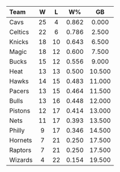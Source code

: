 | Team                             |  W  |  L  |  W%   |   GB   |
|:---------------------------------|:---:|:---:|:-----:|:------:|
| [](/r/clevelandcavs) Cavs        | 25  |  4  | 0.862 | 0.000  |
| [](/r/bostonceltics) Celtics     | 22  |  6  | 0.786 | 2.500  |
| [](/r/nyknicks) Knicks           | 18  | 10  | 0.643 | 6.500  |
| [](/r/orlandomagic) Magic        | 18  | 12  | 0.600 | 7.500  |
| [](/r/mkebucks) Bucks            | 15  | 12  | 0.556 | 9.000  |
| [](/r/heat) Heat                 | 13  | 13  | 0.500 | 10.500 |
| [](/r/atlantahawks) Hawks        | 14  | 15  | 0.483 | 11.000 |
| [](/r/pacers) Pacers             | 13  | 15  | 0.464 | 11.500 |
| [](/r/chicagobulls) Bulls        | 13  | 16  | 0.448 | 12.000 |
| [](/r/detroitpistons) Pistons    | 12  | 17  | 0.414 | 13.000 |
| [](/r/gonets) Nets               | 11  | 17  | 0.393 | 13.500 |
| [](/r/sixers) Philly             |  9  | 17  | 0.346 | 14.500 |
| [](/r/charlottehornets) Hornets  |  7  | 21  | 0.250 | 17.500 |
| [](/r/torontoraptors) Raptors    |  7  | 21  | 0.250 | 17.500 |
| [](/r/washingtonwizards) Wizards |  4  | 22  | 0.154 | 19.500 |